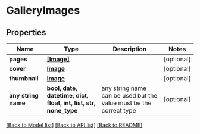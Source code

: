 # GalleryImages


## Properties
Name | Type | Description | Notes
------------ | ------------- | ------------- | -------------
**pages** | [**[Image]**](Image.md) |  | [optional] 
**cover** | [**Image**](Image.md) |  | [optional] 
**thumbnail** | [**Image**](Image.md) |  | [optional] 
**any string name** | **bool, date, datetime, dict, float, int, list, str, none_type** | any string name can be used but the value must be the correct type | [optional]

[[Back to Model list]](../README.md#documentation-for-models) [[Back to API list]](../README.md#documentation-for-api-endpoints) [[Back to README]](../README.md)



